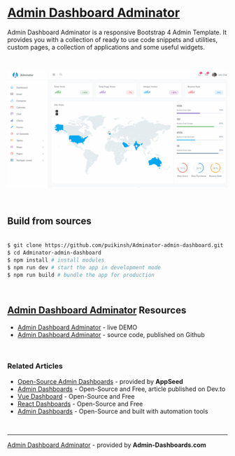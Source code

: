 # [Admin Dashboard Adminator](https://admin-dashboards.com/bootstrap-dashboard-adminator)

Admin Dashboard Adminator is a responsive Bootstrap 4 Admin Template. It provides you with a collection of ready to use code snippets and utilities, custom pages, a collection of applications and some useful widgets.

<br />

![Admin Dashboard Adminator - Free Admin Panel.](https://raw.githubusercontent.com/admin-dashboards/static/master/bootstrap-dashboard-adminator-intro.gif)

<br />

## Build from sources

```bash

$ git clone https://github.com/puikinsh/Adminator-admin-dashboard.git
$ cd Adminator-admin-dashboard
$ npm install # install modules
$ npm run dev # start the app in development mode
$ npm run build # bundle the app for production

```

<br />

## [Admin Dashboard Adminator](https://admin-dashboards.com/bootstrap-dashboard-adminator) Resources

- [Admin Dashboard Adminator](https://colorlib.com/polygon/adminator/?ref=appseed) - live DEMO
- [Admin Dashboard Adminator](https://github.com/puikinsh/Adminator-admin-dashboard) - source code, published on Github

<br />

### Related Articles

- [Open-Source Admin Dashboards](https://appseed.us/admin-dashboards/open-source) - provided by **AppSeed**
- [Admin Dashboards](https://dev.to/sm0ke/admin-dashboards-open-source-and-free-4aep) - Open-Source and Free, article published on Dev.to
- [Vue Dashboard](https://dev.to/sm0ke/vue-dashboard-open-source-apps-1gd1) - Open-Source and Free
- [React Dashboards](https://dev.to/sm0ke/react-dashboards-open-source-apps-1c7j) - Open-Source and Free
- [Admin Dashboards](https://blog.appseed.us/admin-dashboards-open-source-built-with-automation-tools/) - Open-Source and built with automation tools

<br />

---
[Admin Dashboard Adminator](https://admin-dashboards.com/bootstrap-dashboard-adminator) - provided by **Admin-Dashboards.com**

